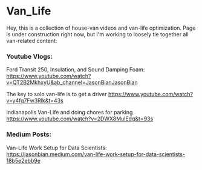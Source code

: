 # Van_Life


Hey, this is a collection of house-van videos and van-life optimization. 
Page is under construction right now, but I'm working to loosely tie together all van-related content:

### Youtube Vlogs:
Ford Transit 250, Insulation, and Sound Damping Foam: https://www.youtube.com/watch?v=QT2B2MkhxyU&ab_channel=JasonBianJasonBian

The key to solo van-life is to get a driver https://www.youtube.com/watch?v=y4fq7Fw3Rlk&t=43s

Indianapolis Van-Life and doing chores for parking https://www.youtube.com/watch?v=2DWX8MulEdg&t=93s

### Medium Posts:
Van-Life Work Setup for Data Scientists: https://jasonbian.medium.com/van-life-work-setup-for-data-scientists-18b5e2ebb9e


